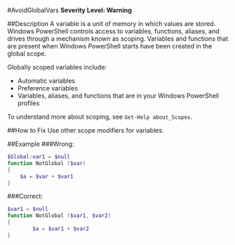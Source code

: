 #AvoidGlobalVars 
**Severity Level: Warning**

##Description
A variable is a unit of memory in which values are stored. Windows PowerShell controls access to variables, functions, aliases, and drives through a mechanism known as scoping. 
Variables and functions that are present when Windows PowerShell starts have been created in the global scope. 

Globally scoped variables include:
* Automatic variables
* Preference variables
* Variables, aliases, and functions that are in your Windows PowerShell profiles

To understand more about scoping, see ```Get-Help about_Scopes```.

##How to Fix
Use other scope modifiers for variables.

##Example
###Wrong:
``` PowerShell
$Global:var1 = $null
function NotGlobal ($var)
{
	$a = $var + $var1
}
```

###Correct:
``` PowerShell
$var1 = $null
function NotGlobal ($var1, $var2)
{
		$a = $var1 + $var2
}
```

